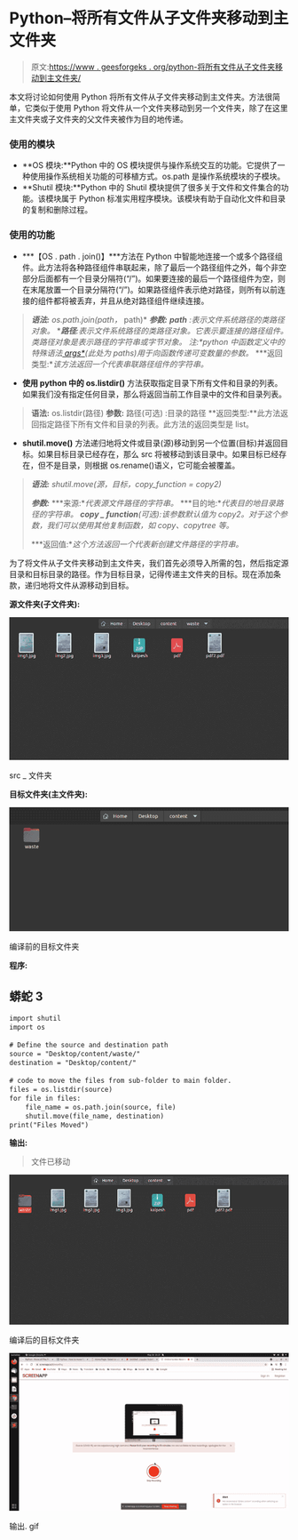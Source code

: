 # Python–将所有文件从子文件夹移动到主文件夹

> 原文:[https://www . geesforgeks . org/python-将所有文件从子文件夹移动到主文件夹/](https://www.geeksforgeeks.org/python-move-all-files-from-subfolders-to-main-folder/)

本文将讨论如何使用 Python 将所有文件从子文件夹移动到主文件夹。方法很简单，它类似于使用 Python 将文件从一个文件夹移动到另一个文件夹，除了在这里主文件夹或子文件夹的父文件夹被作为目的地传递。

### 使用的模块

*   **OS 模块:**Python 中的 OS 模块提供与操作系统交互的功能。它提供了一种使用操作系统相关功能的可移植方式。os.path 是操作系统模块的子模块。
*   **Shutil 模块:**Python 中的 Shutil 模块提供了很多关于文件和文件集合的功能。该模块属于 Python 标准实用程序模块。该模块有助于自动化文件和目录的复制和删除过程。

### 使用的功能

*   ***【OS . path . join()】***方法在 Python 中智能地连接一个或多个路径组件。此方法将各种路径组件串联起来，除了最后一个路径组件之外，每个非空部分后面都有一个目录分隔符(“/”)。如果要连接的最后一个路径组件为空，则在末尾放置一个目录分隔符(“/”)。如果路径组件表示绝对路径，则所有以前连接的组件都将被丢弃，并且从绝对路径组件继续连接。

> ***语法:** os.path.join(path，* path)*
> ***参数:***
> ***path** :表示文件系统路径的类路径对象。*
> ****路径**:表示文件系统路径的类路径对象。它表示要连接的路径组件。*
> *类路径对象是表示路径的字符串或字节对象。*
> ***注:**python 中函数定义中的特殊语法*[*<u>* args</u>*](https://www.geeksforgeeks.org/args-kwargs-python/)*(此处为* paths)用于向函数传递可变数量的参数。*
> ***返回类型:**该方法返回一个代表串联路径组件的字符串。*

*   **使用 python 中的 os.listdir()** 方法获取指定目录下所有文件和目录的列表。如果我们没有指定任何目录，那么将返回当前工作目录中的文件和目录列表。

> **语法:** os.listdir(路径)
> **参数:**
> 路径(可选) :目录的路径
> **返回类型:**此方法返回指定路径下所有文件和目录的列表。此方法的返回类型是 list。

*   **shutil.move()** 方法递归地将文件或目录(源)移动到另一个位置(目标)并返回目标。如果目标目录已经存在，那么 src 将被移动到该目录中。如果目标已经存在，但不是目录，则根据 os.rename()语义，它可能会被覆盖。

> ***语法:** shutil.move(源，目标，copy_function = copy2)*
> 
> ***参数:***
> ***来源:**代表源文件路径的字符串。*
> ***目的地:**代表目的地目录路径的字符串。*
> ***copy _ function**(可选):该参数默认值为 copy2。对于这个参数，我们可以使用其他复制函数，如 copy、copytree 等。*
> 
> ***返回值:**这个方法返回一个代表新创建文件路径的字符串。*

为了将文件从子文件夹移动到主文件夹，我们首先必须导入所需的包，然后指定源目录和目标目录的路径。作为目标目录，记得传递主文件夹的目标。现在添加条款，递归地将文件从源移动到目标。

**源文件夹(子文件夹):**

![](img/24999eb8fc0015b882c38fba3e67c734.png)

src _ 文件夹

**目标文件夹(主文件夹):**

![](img/c3615f274d7e48da28de4e1f64cb7855.png)

编译前的目标文件夹

**程序:**

## 蟒蛇 3

```
import shutil
import os

# Define the source and destination path
source = "Desktop/content/waste/"
destination = "Desktop/content/"

# code to move the files from sub-folder to main folder.
files = os.listdir(source)
for file in files:
    file_name = os.path.join(source, file)
    shutil.move(file_name, destination)
print("Files Moved")
```

**输出:**

> 文件已移动

![](img/0a30b43e6377e65ee2593851d07bcb94.png)

编译后的目标文件夹

![](img/9a5138551b9eb2eefc09cb4e7c2015c8.png)

输出. gif